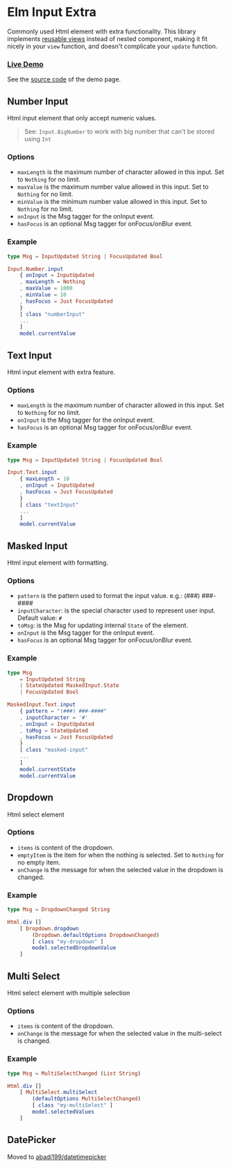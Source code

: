 # Elm Input Extra

Commonly used Html element with extra functionality.
This library implements [reusable views](https://guide.elm-lang.org/reuse/more.html) instead of nested component, making it fit nicely in your `view` function, and doesn't complicate your `update` function.

### [Live Demo](https://abadi199.github.io/elm-input-extra)

See the [source code](https://github.com/abadi199/elm-input-extra/tree/master/demo) of the demo page.

## Number Input

Html input element that only accept numeric values.

>See: `Input.BigNumber` to work with big number that can't be stored using `Int`

### Options
 * `maxLength` is the maximum number of character allowed in this input. Set to `Nothing` for no limit.
 * `maxValue` is the maximum number value allowed in this input. Set to `Nothing` for no limit.
 * `minValue` is the minimum number value allowed in this input. Set to `Nothing` for no limit.
 * `onInput` is the Msg tagger for the onInput event.
 * `hasFocus` is an optional Msg tagger for onFocus/onBlur event.

### Example
```elm
type Msg = InputUpdated String | FocusUpdated Bool

Input.Number.input
    { onInput = InputUpdated
    , maxLength = Nothing
    , maxValue = 1000
    , minValue = 10
    , hasFocus = Just FocusUpdated
    }
    [ class "numberInput"
    ...
    ]
    model.currentValue
```

## Text Input

Html input element with extra feature.

### Options
 * `maxLength` is the maximum number of character allowed in this input. Set to `Nothing` for no limit.
 * `onInput` is the Msg tagger for the onInput event.
 * `hasFocus` is an optional Msg tagger for onFocus/onBlur event.

### Example
```elm
type Msg = InputUpdated String | FocusUpdated Bool

Input.Text.input
    { maxLength = 10
    , onInput = InputUpdated
    , hasFocus = Just FocusUpdated
    }
    [ class "textInput"
    ...
    ]
    model.currentValue
```

## Masked Input

Html input element with formatting.

### Options
 * `pattern` is the pattern used to format the input value. e.g.: (###) ###-####
 * `inputCharacter`: is the special character used to represent user input. Default value: `#`
 * `toMsg`: is the Msg for updating internal `State` of the element.
 * `onInput` is the Msg tagger for the onInput event.
 * `hasFocus` is an optional Msg tagger for onFocus/onBlur event.

### Example
```elm
type Msg
    = InputUpdated String
    | StateUpdated MaskedInput.State
    | FocusUpdated Bool

MaskedInput.Text.input
    { pattern = "(###) ###-####"
    , inputCharacter = '#'
    , onInput = InputUpdated
    , toMsg = StateUpdated
    , hasFocus = Just FocusUpdated
    }
    [ class "masked-input"
    ...
    ]
    model.currentState
    model.currentValue
```

## Dropdown

Html select element

### Options
 * `items` is content of the dropdown.
 * `emptyItem` is the item for when the nothing is selected. Set to `Nothing` for no empty item.
 * `onChange` is the message for when the selected value in the dropdown is changed.

### Example
```elm
type Msg = DropdownChanged String

Html.div []
    [ Dropdown.dropdown
        (Dropdown.defaultOptions DropdownChanged)
        [ class "my-dropdown" ]
        model.selectedDropdownValue
    ]
```
## Multi Select

Html select element with multiple selection

### Options
 * `items` is content of the dropdown.
 * `onChange` is the message for when the selected value in the multi-select is changed.

### Example
```elm
type Msg = MultiSelectChanged (List String)

Html.div []
    [ MultiSelect.multiSelect
        (defaultOptions MultiSelectChanged)
        [ class "my-multiSelect" ]
        model.selectedValues
    ]
```

## DatePicker

Moved to [abadi199/datetimepicker](http://package.elm-lang.org/packages/abadi199/datetimepicker/latest)
